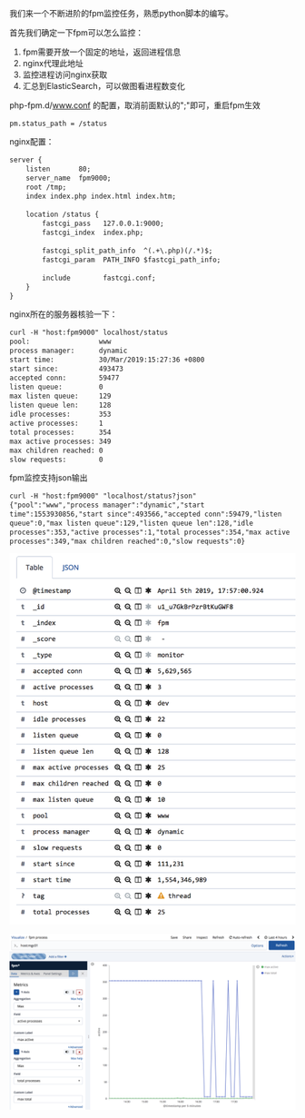我们来一个不断进阶的fpm监控任务，熟悉python脚本的编写。

首先我们确定一下fpm可以怎么监控：
1. fpm需要开放一个固定的地址，返回进程信息
2. nginx代理此地址
3. 监控进程访问nginx获取
4. 汇总到ElasticSearch，可以做图看进程数变化

php-fpm.d/www.conf 的配置，取消前面默认的";"即可，重启fpm生效
```
pm.status_path = /status
```

nginx配置：
```
server {
    listen       80;
    server_name  fpm9000;
    root /tmp;
    index index.php index.html index.htm;

    location /status {
        fastcgi_pass   127.0.0.1:9000;
        fastcgi_index  index.php;

        fastcgi_split_path_info  ^(.+\.php)(/.*)$;
        fastcgi_param  PATH_INFO $fastcgi_path_info;

        include        fastcgi.conf;
    }
}
```

nginx所在的服务器核验一下：
```
curl -H "host:fpm9000" localhost/status
pool:                 www
process manager:      dynamic
start time:           30/Mar/2019:15:27:36 +0800
start since:          493473
accepted conn:        59477
listen queue:         0
max listen queue:     129
listen queue len:     128
idle processes:       353
active processes:     1
total processes:      354
max active processes: 349
max children reached: 0
slow requests:        0
```

fpm监控支持json输出
```
curl -H "host:fpm9000" "localhost/status?json"
{"pool":"www","process manager":"dynamic","start time":1553930856,"start since":493566,"accepted conn":59479,"listen queue":0,"max listen queue":129,"listen queue len":128,"idle processes":353,"active processes":1,"total processes":354,"max active processes":349,"max children reached":0,"slow requests":0}
```

![image](https://raw.githubusercontent.com/hqlulu/pyMonitor/master/screen_shoot_es_detail.png)

![image](https://raw.githubusercontent.com/hqlulu/pyMonitor/master/screen_shoot_es_visualize.png)

